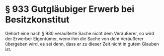 # § 933 Gutgläubiger Erwerb bei Besitzkonstitut
Gehört eine nach § 930 veräußerte Sache nicht dem Veräußerer, so wird der Erwerber Eigentümer, wenn ihm die Sache von dem Veräußerer übergeben wird, es sei denn, dass er zu dieser Zeit nicht in gutem Glauben ist.